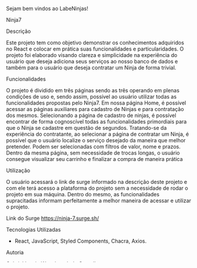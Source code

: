 Sejam bem vindos ao LabeNinjas!

Ninja7

Descrição

Este projeto tem como objetivo demonstrar os conhecimentos adquiridos no React e colocar em prática suas funcionalidades e particularidades. O projeto
foi elaborado visando clareza e simplicidade na experiência do usuário que deseja adiciona seus serviços ao nosso banco de dados e também para o usuário
que deseja contratar um Ninja de forma trivial.

Funcionalidades

O projeto é dividido em três páginas sendo as três operando em plenas condições de uso e, sendo assim, possível ao usuário utilizar todas as funcionalidades
propostas pelo Ninja7. Em nossa página Home, é possível acessar as páginas auxiliares para cadastro de Ninjas e para contratação dos mesmos. Selecionando a página
de cadastro de ninjas, é possível encontrar de forma cognoscível todas as funcionalidades primordiais para que o Ninja se cadastre em questão de segundos. Tratando-se
da experiência do contratante, ao selecionar a página de contratar um Ninja, é possível que o usuário localize o serviço desejado da maneira que melhor pretender. Podem
ser selecionadas com filtros de valor, nome e prazos. Dentro da mesma página, sem necessidade de trocas longas, o usuário consegue visualizar seu carrinho e finalizar a 
compra de maneira prática 

Utilização

O usuário acessará o link de surge informado na descrição deste projeto e com ele terá acesso a plataforma do projeto sem
a necessidade de rodar o projeto em sua máquina. Dentro do mesmo, as funcionalidades supracitadas informam perfeitamente a
melhor maneira de acessar e utilizar o projeto.

Link do Surge
https://ninja-7.surge.sh/

Tecnologias Utilizadas

- React, JavaScript, Styled Components, Chacra, Axios.

Autoria

Gabriel Inacio Wenchenck de Carvalho

Ilena Acioli dos Santos

Laís Rodrigues Martins

Leonardo José Couto Silva Lopes de Souza 
